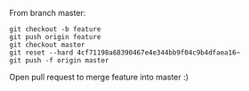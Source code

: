 From branch master:
```
git checkout -b feature
git push origin feature
git checkout master
git reset --hard 4cf71198a68390467e4e344bb9f04c9b4dfaea16~
git push -f origin master
```

Open pull request to merge feature into master :)